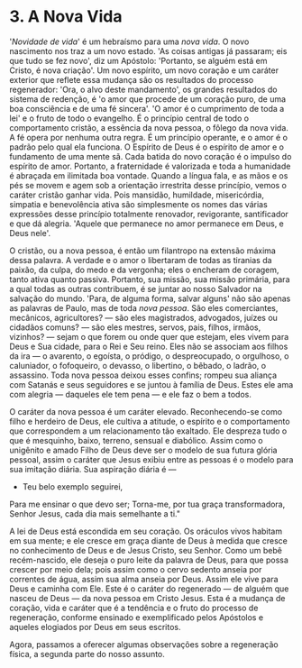 # 3. A Nova Vida

'*Novidade de vida*' é um hebraísmo para uma *nova vida*. O novo nascimento nos traz a um novo estado. 'As coisas antigas já passaram; eis que tudo se fez novo', diz um Apóstolo: 'Portanto, se alguém está em Cristo, é nova criação'. Um novo espírito, um novo coração e um caráter exterior que reflete essa mudança são os resultados do processo regenerador: 'Ora, o alvo deste mandamento', os grandes resultados do sistema de redenção, é 'o amor que procede de um coração puro, de uma boa consciência e de uma fé sincera'. 'O amor é o cumprimento de toda a lei' e o fruto de todo o evangelho. É o princípio central de todo o comportamento cristão, a essência da nova pessoa, o fôlego da nova vida. A fé opera por nenhuma outra regra. É um princípio operante, e o amor é o padrão pelo qual ela funciona. O Espírito de Deus é o espírito de amor e o fundamento de uma mente sã. Cada batida do novo coração é o impulso do espírito de amor. Portanto, a fraternidade é valorizada e toda a humanidade é abraçada em ilimitada boa vontade. Quando a língua fala, e as mãos e os pés se movem e agem sob a orientação irrestrita desse princípio, vemos o caráter cristão ganhar vida. Pois mansidão, humildade, misericórdia, simpatia e benevolência ativa são simplesmente os nomes das várias expressões desse princípio totalmente renovador, revigorante, santificador e que dá alegria. 'Aquele que permanece no amor permanece em Deus, e Deus nele'.

O cristão, ou a nova pessoa, é então um filantropo na extensão máxima dessa palavra. A verdade e o amor o libertaram de todas as tiranias da paixão, da culpa, do medo e da vergonha; eles o encheram de coragem, tanto ativa quanto passiva. Portanto, sua missão, sua missão primária, para a qual todas as outras contribuem, é se juntar ao nosso Salvador na salvação do mundo. 'Para, de alguma forma, salvar alguns' não são apenas as palavras de Paulo, mas de toda *nova pessoa*. São eles comerciantes, mecânicos, agricultores? — são eles magistrados, advogados, juízes ou cidadãos comuns? — são eles mestres, servos, pais, filhos, irmãos, vizinhos? — sejam o que forem ou onde quer que estejam, eles vivem para Deus e Sua cidade, para o Rei e Seu reino. Eles não se associam aos filhos da ira — o avarento, o egoísta, o pródigo, o despreocupado, o orgulhoso, o caluniador, o fofoqueiro, o devasso, o libertino, o bêbado, o ladrão, o assassino. Toda nova pessoa deixou esses confins; rompeu sua aliança com Satanás e seus seguidores e se juntou à família de Deus. Estes ele ama com alegria — daqueles ele tem pena — e ele faz o bem a todos.

O caráter da nova pessoa é um caráter elevado. Reconhecendo-se como filho e herdeiro de Deus, ele cultiva a atitude, o espírito e o comportamento que correspondem a um relacionamento tão exaltado. Ele despreza tudo o que é mesquinho, baixo, terreno, sensual e diabólico. Assim como o unigênito e amado Filho de Deus deve ser o modelo de sua futura glória pessoal, assim o caráter que Jesus exibiu entre as pessoas é o modelo para sua imitação diária. Sua aspiração diária é —

- Teu belo exemplo seguirei,

Para me ensinar o que devo ser;
Torna-me, por tua graça transformadora,
Senhor Jesus, cada dia mais semelhante a ti."

A lei de Deus está escondida em seu coração. Os oráculos vivos habitam em sua mente; e ele cresce em graça diante de Deus à medida que cresce no conhecimento de Deus e de Jesus Cristo, seu Senhor. Como um bebê recém-nascido, ele deseja o puro leite da palavra de Deus, para que possa crescer por meio dela; pois assim como o cervo sedento anseia por correntes de água, assim sua alma anseia por Deus. Assim ele vive para Deus e caminha com Ele. Este é o caráter do regenerado — de alguém que nasceu de Deus — da nova pessoa em Cristo Jesus. Esta é a mudança de coração, vida e caráter que é a tendência e o fruto do processo de regeneração, conforme ensinado e exemplificado pelos Apóstolos e aqueles elogiados por Deus em seus escritos.

Agora, passamos a oferecer algumas observações sobre a regeneração física, a segunda parte do nosso assunto.
